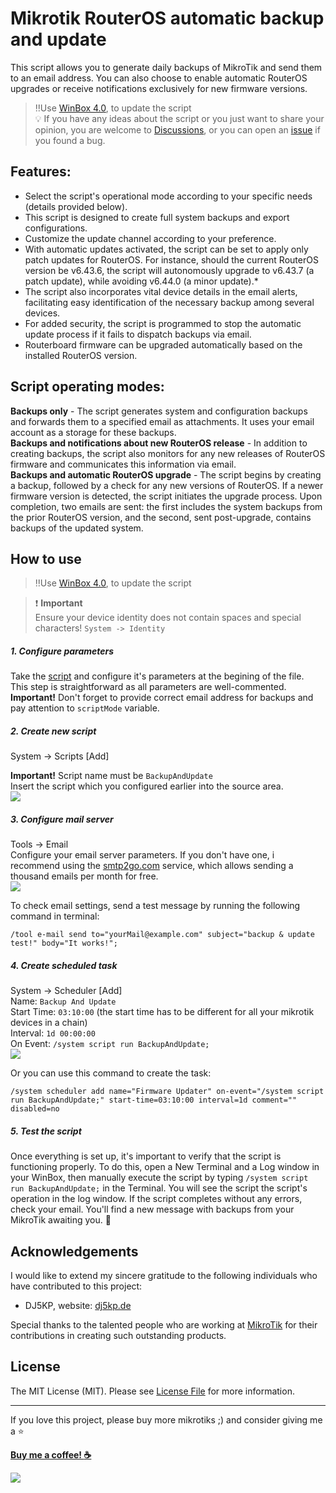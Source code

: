 # Mikrotik RouterOS automatic backup and update

This script allows you to generate daily backups of MikroTik and send them to an email address. You can also choose to enable automatic RouterOS upgrades or receive notifications exclusively for new firmware versions.

> ‼️Use [WinBox 4.0](https://mikrotik.com/download), to update the script  
> 💡 If you have any ideas about the script or you just want to share your opinion, you are welcome to [Discussions](https://github.com/beeyev/Mikrotik-RouterOS-automatic-backup-and-update/discussions), or you can open an [issue](https://github.com/beeyev/Mikrotik-RouterOS-automatic-backup-and-update/issues) if you found a bug.


## Features:
- Select the script's operational mode according to your specific needs (details provided below). 
- This script is designed to create full system backups and export configurations. 
- Customize the update channel according to your preference. 
- With automatic updates activated, the script can be set to apply only patch updates for RouterOS. For instance, should the current RouterOS version be v6.43.6, the script will autonomously upgrade to v6.43.7 (a patch update), while avoiding v6.44.0 (a minor update).*
- The script also incorporates vital device details in the email alerts, facilitating easy identification of the necessary backup among several devices. 
- For added security, the script is programmed to stop the automatic update process if it fails to dispatch backups via email. 
- Routerboard firmware can be upgraded automatically based on the installed RouterOS version.

## Script operating modes:
**Backups only** - The script generates system and configuration backups and forwards them to a specified email as attachments. It uses your email account as a storage for these backups.  
**Backups and notifications about new RouterOS release** -  In addition to creating backups, the script also monitors for any new releases of RouterOS firmware and communicates this information via email.  
**Backups and automatic RouterOS upgrade** - The script begins by creating a backup, followed by a check for any new versions of RouterOS. If a newer firmware version is detected, the script initiates the upgrade process. Upon completion, two emails are sent: the first includes the system backups from the prior RouterOS version, and the second, sent post-upgrade, contains backups of the updated system.

## How to use
> ‼️Use [WinBox 4.0](https://mikrotik.com/download), to update the script  

> ❗️ **Important**  
> Ensure your device identity does not contain spaces and special characters! `System -> Identity`

##### 1. Configure parameters
Take the  [script](https://github.com/beeyev/Mikrotik-RouterOS-automatic-backup-and-update/raw/master/BackupAndUpdate.rsc) and configure it's parameters at the begining of the file.  
This step is straightforward as all parameters are well-commented.
**Important!** Don't forget to provide correct email address for backups and pay attention to `scriptMode` variable.

##### 2. Create new script
System -> Scripts [Add]  

**Important!** Script name must be `BackupAndUpdate`   
Insert the script which you configured earlier into the source area.  
![](https://github.com/beeyev/Mikrotik-RouterOS-automatic-backup-and-update/raw/master/howto/script-name.png)  

##### 3. Configure mail server
Tools -> Email  
Configure your email server parameters. If you don't have one, i recommend using the [smtp2go.com](https://smtp2go.com "smtp2go.com") service, which allows sending a thousand emails per month for free.  
![](https://github.com/beeyev/Mikrotik-RouterOS-automatic-backup-and-update/raw/master/howto/email-config.png)  

To check email settings, send a test message by running the following command in terminal:
```
/tool e-mail send to="yourMail@example.com" subject="backup & update test!" body="It works!";
```

##### 4. Create scheduled task
System -> Scheduler [Add]  
Name: `Backup And Update`  
Start Time: `03:10:00` (the start time has to be different for all your mikrotik devices in a chain)  
Interval: `1d 00:00:00`  
On Event: `/system script run BackupAndUpdate;`  
![](https://github.com/beeyev/Mikrotik-RouterOS-automatic-backup-and-update/raw/master/howto/scheduler-task.png)  
  
Or you can use this command to create the task:
```
/system scheduler add name="Firmware Updater" on-event="/system script run BackupAndUpdate;" start-time=03:10:00 interval=1d comment="" disabled=no
```
##### 5. Test the script
Once everything is set up, it's important to verify that the script is functioning properly. 
To do this, open a New Terminal and a Log window in your WinBox, then manually execute the script by typing `/system script run BackupAndUpdate;` in the Terminal.
You will see the script the script's operation in the log window. If the script completes without any errors, check your email. You'll find a new message with backups from your MikroTik awaiting you. 🎉






## Acknowledgements
I would like to extend my sincere gratitude to the following individuals who have contributed to this project:
 - DJ5KP, website: [dj5kp.de](http://dj5kp.de/)

Special thanks to the talented people who are working at [MikroTik](https://mikrotik.com) for their contributions in creating such outstanding products.

## License

The MIT License (MIT). Please see [License File](LICENSE.md) for more information.

---
If you love this project, please buy more mikrotiks ;) and consider giving me a ⭐

[__Buy me a coffee! :coffee:__](https://www.buymeacoffee.com/beeyev)

![](https://visitor-badge.laobi.icu/badge?page_id=beeyev.Mikrotik-RouterOS-automatic-backup-and-update)
